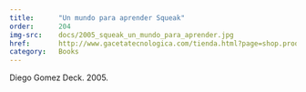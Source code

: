 ```yaml
---
title:      "Un mundo para aprender Squeak"
order:      204
img-src:    docs/2005_squeak_un_mundo_para_aprender.jpg
href:       http://www.gacetatecnologica.com/tienda.html?page=shop.product_details&amp;flypage=flypage.tpl&amp;product_id=14&amp;category_id=11
category:   Books
---
```

Diego Gomez Deck. 2005.
